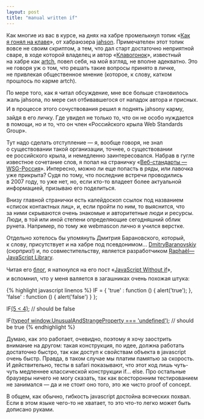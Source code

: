 ```yaml
---
layout: post
title: "manual written if"
---
```


Как многие из&nbsp;вас в&nbsp;курсе, на&nbsp;днях на&nbsp;хабре промелькнул топик &laquo;<a href="http://habrahabr.ru/blogs/i_am_clever/54210/">Как я&nbsp;гонял на&nbsp;клаве</a>&raquo;, от&nbsp;хабраюзера <a href="http://jahson.habrahabr.ru/">jahson</a>. Примечателен этот топик вовсе не&nbsp;своим скриптом, а&nbsp;тем, что дал старт достаточно неприятной сваре, в&nbsp;ходе которой владелец и&nbsp;автор &laquo;<a href="http://klavogonki.ru/">Клавогонок</a>&raquo;, известный на&nbsp;хабре как <a href="http://artch.habrahabr.ru/">artch</a>, повел себя, на&nbsp;мой взгляд, не&nbsp;вполне адекватно. Это не&nbsp;говоря уж&nbsp;о&nbsp;том, что решать такие вопросы принято в&nbsp;личке, не&nbsp;привлекая общественное мнение (которое, к&nbsp;слову, катком прошлось по&nbsp;карме artch).

По&nbsp;мере того, как я&nbsp;читал обсуждение, мне все больше становилось жаль jahson&#146;a,&nbsp;по&nbsp;мере сил отбивавшегося от&nbsp;нападок автора и&nbsp;присных. И&nbsp;в&nbsp;процессе этого сочуствования решил я&nbsp;поднять jahson&#146;у&nbsp;карму, зайдя в&nbsp;его личку. Где увидел не&nbsp;только то,&nbsp;что он&nbsp;не&nbsp;особо нуждается в&nbsp;помощи, но&nbsp;и&nbsp;то,&nbsp;что он&nbsp;член &laquo;Российского крыла Web Standards Group&raquo;.

Тут надо сделать отступление &#8212; я,&nbsp;вообще говоря, не&nbsp;знал о&nbsp;существовании такой организации, точнее, о&nbsp;существовании ее&nbsp;российского крыла, и&nbsp;немедленно заинтересовался. Набрав в&nbsp;гугле известное сочетание слов, я&nbsp;попал на&nbsp;страничку &laquo;<a href="http://web-standards.ru/">Веб-стандарты &mdash; WSG-Россия</a>&raquo;. Интересно, можно&nbsp;ли еще попасть в&nbsp;ряды, или лавочка уже прикрыта? Судя по&nbsp;тому, что последние встречи проводились в&nbsp;2007&nbsp;году, то&nbsp;уже нет, но,&nbsp;если кто-то владеет более актуальной информацией, призываю его поделиться.

Внизу главной странички есть калейдоскоп ссылок под названием &laquo;список контактных лиц&raquo;, и,&nbsp;если пройти по&nbsp;ним, то&nbsp;выяснится, что за&nbsp;ними скрываются очень знакомые и&nbsp;авторитетные люди и&nbsp;ресурсы. Люди, в&nbsp;той или иной степени определяющие сегодняшний облик рунета. Например, по&nbsp;тому&nbsp;же webmascon лично я&nbsp;учился верстке.

Отдельно хотелось&nbsp;бы упомянуть Дмитрия Барановского, который, к&nbsp;слову, присутствует и&nbsp;на&nbsp;хабре под псевдонимом... <a href="http://DmitryBaranovskiy.habrahabr.ru/">DmitryBaranovskiy</a> (сюрприз!) и,&nbsp;по&nbsp;совместительству, является разработчиком <a href="http://raphaeljs.com/">Rapha&#235;l&mdash;JavaScript Library</a>.

Читая его <a href="http://dmitry.baranovskiy.com/">блог</a>, я&nbsp;наткнулся на&nbsp;его пост &laquo;<a href="http://dmitry.baranovskiy.com/post/40514291">JavaScript Without &#132;if&#147;</a>&raquo;, и&nbsp;вспомнил, что у&nbsp;меня валяется в&nbsp;загашниках очень похожая штука:

{% highlight javascript linenos %}
IF = {
    'true' : function () {
        alert('true');
    },
    'false' : function () {
        alert('false')
    }
};

IF[(5 < 4)](); // should be false

IF[(typeof window.UnusualAndStrangeProperty === 'undefined')](); // should be true
{% endhighlight %}

Думаю, как это работает, очевидно, поэтому я&nbsp;хочу заострить внимание на&nbsp;другом: такая конструкция, по&nbsp;идее, должна работать достаточно быстро, так как доступ к&nbsp;свойствам объекта в&nbsp;javascript очень быстр. Правда, в&nbsp;таком случае мы&nbsp;платим памятью за&nbsp;скорость. И&nbsp;действительно, тесты в&nbsp;safari показывают, что этот код лишь чуть-чуть медленнее классической конструкции if... else. Про остальные браузеры ничего не&nbsp;могу сказать, так как всесторонним тестированием не&nbsp;занимался &#8212; да&nbsp;и&nbsp;не&nbsp;стоит оно того, это&nbsp;же чисто proof of&nbsp;concept.

В&nbsp;общем, как обычно, гибкость javascript достойна всяческих похвал. Если в&nbsp;этом языке чего-то не&nbsp;хватает, то&nbsp;это что-то легко может быть дописано руками.